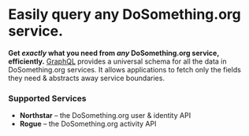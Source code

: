 # Easily query any DoSomething.org service.

__Get *exactly* what you need from *any* DoSomething.org service, efficiently.__ [GraphQL](http://graphql.org)
provides a universal schema for all the data in DoSomething.org services. It allows applications to fetch only
the fields they need & abstracts away service boundaries.

### Supported Services

- __Northstar__ – the DoSomething.org user & identity API
- __Rogue__ – the DoSomething.org activity API
